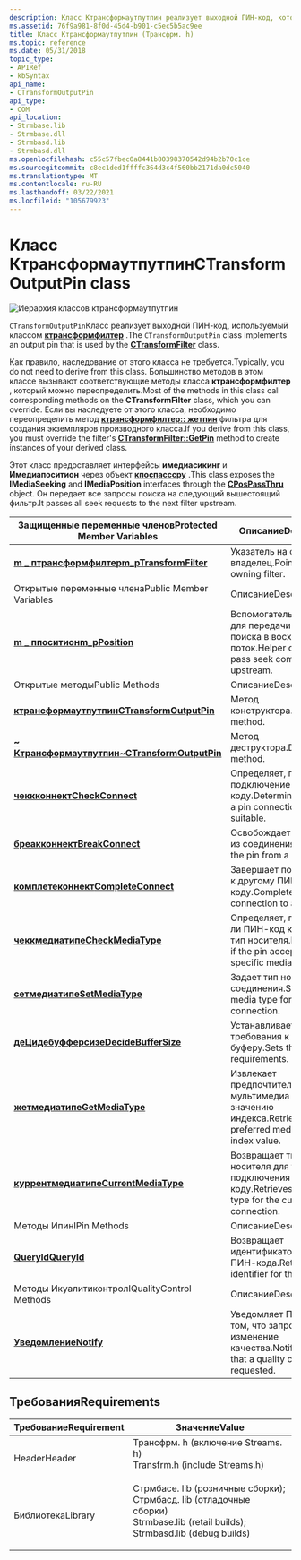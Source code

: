 ```yaml
---
description: Класс Ктрансформаутпутпин реализует выходной ПИН-код, который используется классом Ктрансформфилтер.
ms.assetid: 76f9a981-8f0d-45d4-b901-c5ec5b5ac9ee
title: Класс Ктрансформаутпутпин (Трансфрм. h)
ms.topic: reference
ms.date: 05/31/2018
topic_type:
- APIRef
- kbSyntax
api_name:
- CTransformOutputPin
api_type:
- COM
api_location:
- Strmbase.lib
- Strmbase.dll
- Strmbasd.lib
- Strmbasd.dll
ms.openlocfilehash: c55c57fbec0a8441b80398370542d94b2b70c1ce
ms.sourcegitcommit: c8ec1ded1ffffc364d3c4f560bb2171da0dc5040
ms.translationtype: MT
ms.contentlocale: ru-RU
ms.lasthandoff: 03/22/2021
ms.locfileid: "105679923"
---
```

# <a name="ctransformoutputpin-class"></a><span data-ttu-id="c1630-103">Класс Ктрансформаутпутпин</span><span class="sxs-lookup"><span data-stu-id="c1630-103">CTransformOutputPin class</span></span>

![Иерархия классов ктрансформаутпутпин](images/tfrm02.png)

<span data-ttu-id="c1630-105">`CTransformOutputPin`Класс реализует выходной ПИН-код, используемый классом [**ктрансформфилтер**](ctransformfilter.md) .</span><span class="sxs-lookup"><span data-stu-id="c1630-105">The `CTransformOutputPin` class implements an output pin that is used by the [**CTransformFilter**](ctransformfilter.md) class.</span></span>

<span data-ttu-id="c1630-106">Как правило, наследование от этого класса не требуется.</span><span class="sxs-lookup"><span data-stu-id="c1630-106">Typically, you do not need to derive from this class.</span></span> <span data-ttu-id="c1630-107">Большинство методов в этом классе вызывают соответствующие методы класса **ктрансформфилтер** , который можно переопределить.</span><span class="sxs-lookup"><span data-stu-id="c1630-107">Most of the methods in this class call corresponding methods on the **CTransformFilter** class, which you can override.</span></span> <span data-ttu-id="c1630-108">Если вы наследуете от этого класса, необходимо переопределить метод [**ктрансформфилтер:: жетпин**](ctransformfilter-getpin.md) фильтра для создания экземпляров производного класса.</span><span class="sxs-lookup"><span data-stu-id="c1630-108">If you derive from this class, you must override the filter's [**CTransformFilter::GetPin**](ctransformfilter-getpin.md) method to create instances of your derived class.</span></span>

<span data-ttu-id="c1630-109">Этот класс предоставляет интерфейсы **имедиасикинг** и **Имедиапоситион** через объект [**кпоспасссру**](cpospassthru.md) .</span><span class="sxs-lookup"><span data-stu-id="c1630-109">This class exposes the **IMediaSeeking** and **IMediaPosition** interfaces through the [**CPosPassThru**](cpospassthru.md) object.</span></span> <span data-ttu-id="c1630-110">Он передает все запросы поиска на следующий вышестоящий фильтр.</span><span class="sxs-lookup"><span data-stu-id="c1630-110">It passes all seek requests to the next filter upstream.</span></span>



| <span data-ttu-id="c1630-111">Защищенные переменные членов</span><span class="sxs-lookup"><span data-stu-id="c1630-111">Protected Member Variables</span></span>                                               | <span data-ttu-id="c1630-112">Описание</span><span class="sxs-lookup"><span data-stu-id="c1630-112">Description</span></span>                                              |
|--------------------------------------------------------------------------|----------------------------------------------------------|
| [<span data-ttu-id="c1630-113">**m \_ птрансформфилтер**</span><span class="sxs-lookup"><span data-stu-id="c1630-113">**m\_pTransformFilter**</span></span>](ctransformoutputpin-m-ptransformfilter.md)    | <span data-ttu-id="c1630-114">Указатель на фильтр-владелец.</span><span class="sxs-lookup"><span data-stu-id="c1630-114">Pointer to the owning filter.</span></span>                            |
| <span data-ttu-id="c1630-115">Открытые переменные члена</span><span class="sxs-lookup"><span data-stu-id="c1630-115">Public Member Variables</span></span>                                                  | <span data-ttu-id="c1630-116">Описание</span><span class="sxs-lookup"><span data-stu-id="c1630-116">Description</span></span>                                              |
| [<span data-ttu-id="c1630-117">**m \_ ппоситион**</span><span class="sxs-lookup"><span data-stu-id="c1630-117">**m\_pPosition**</span></span>](ctransformoutputpin-m-pposition.md)                  | <span data-ttu-id="c1630-118">Вспомогательный объект для передачи команд поиска в восходящий поток.</span><span class="sxs-lookup"><span data-stu-id="c1630-118">Helper object to pass seek commands upstream.</span></span>            |
| <span data-ttu-id="c1630-119">Открытые методы</span><span class="sxs-lookup"><span data-stu-id="c1630-119">Public Methods</span></span>                                                           | <span data-ttu-id="c1630-120">Описание</span><span class="sxs-lookup"><span data-stu-id="c1630-120">Description</span></span>                                              |
| [<span data-ttu-id="c1630-121">**ктрансформаутпутпин**</span><span class="sxs-lookup"><span data-stu-id="c1630-121">**CTransformOutputPin**</span></span>](ctransformoutputpin-ctransformoutputpin.md)   | <span data-ttu-id="c1630-122">Метод конструктора.</span><span class="sxs-lookup"><span data-stu-id="c1630-122">Constructor method.</span></span>                                      |
| [<span data-ttu-id="c1630-123">**~ Ктрансформаутпутпин**</span><span class="sxs-lookup"><span data-stu-id="c1630-123">**~CTransformOutputPin**</span></span>](ctransformoutputpin--ctransformoutputpin.md) | <span data-ttu-id="c1630-124">Метод деструктора.</span><span class="sxs-lookup"><span data-stu-id="c1630-124">Destructor method.</span></span>                                       |
| [<span data-ttu-id="c1630-125">**чеккконнект**</span><span class="sxs-lookup"><span data-stu-id="c1630-125">**CheckConnect**</span></span>](ctransformoutputpin-checkconnect.md)                 | <span data-ttu-id="c1630-126">Определяет, подходит ли подключение по ПИН-коду.</span><span class="sxs-lookup"><span data-stu-id="c1630-126">Determines whether a pin connection is suitable.</span></span>         |
| [<span data-ttu-id="c1630-127">**бреакконнект**</span><span class="sxs-lookup"><span data-stu-id="c1630-127">**BreakConnect**</span></span>](ctransformoutputpin-breakconnect.md)                 | <span data-ttu-id="c1630-128">Освобождает ПИН-код из соединения.</span><span class="sxs-lookup"><span data-stu-id="c1630-128">Releases the pin from a connection.</span></span>                      |
| [<span data-ttu-id="c1630-129">**комплетеконнект**</span><span class="sxs-lookup"><span data-stu-id="c1630-129">**CompleteConnect**</span></span>](ctransformoutputpin-completeconnect.md)           | <span data-ttu-id="c1630-130">Завершает подключение к другому ПИН-коду.</span><span class="sxs-lookup"><span data-stu-id="c1630-130">Completes a connection to another pin.</span></span>                   |
| [<span data-ttu-id="c1630-131">**чеккмедиатипе**</span><span class="sxs-lookup"><span data-stu-id="c1630-131">**CheckMediaType**</span></span>](ctransformoutputpin-checkmediatype.md)             | <span data-ttu-id="c1630-132">Определяет, принимает ли ПИН-код конкретный тип носителя.</span><span class="sxs-lookup"><span data-stu-id="c1630-132">Determines if the pin accepts a specific media type.</span></span>     |
| [<span data-ttu-id="c1630-133">**сетмедиатипе**</span><span class="sxs-lookup"><span data-stu-id="c1630-133">**SetMediaType**</span></span>](ctransformoutputpin-setmediatype.md)                 | <span data-ttu-id="c1630-134">Задает тип носителя для соединения.</span><span class="sxs-lookup"><span data-stu-id="c1630-134">Sets the media type for the connection.</span></span>                  |
| [<span data-ttu-id="c1630-135">**деЦидебуфферсизе**</span><span class="sxs-lookup"><span data-stu-id="c1630-135">**DecideBufferSize**</span></span>](ctransformoutputpin-decidebuffersize.md)         | <span data-ttu-id="c1630-136">Устанавливает требования к буферу.</span><span class="sxs-lookup"><span data-stu-id="c1630-136">Sets the buffer requirements.</span></span>                            |
| [<span data-ttu-id="c1630-137">**жетмедиатипе**</span><span class="sxs-lookup"><span data-stu-id="c1630-137">**GetMediaType**</span></span>](ctransformoutputpin-getmediatype.md)                 | <span data-ttu-id="c1630-138">Извлекает предпочтительный тип мультимедиа по значению индекса.</span><span class="sxs-lookup"><span data-stu-id="c1630-138">Retrieves a preferred media type, by index value.</span></span>        |
| [<span data-ttu-id="c1630-139">**куррентмедиатипе**</span><span class="sxs-lookup"><span data-stu-id="c1630-139">**CurrentMediaType**</span></span>](ctransformoutputpin-currentmediatype.md)         | <span data-ttu-id="c1630-140">Возвращает тип носителя для текущего подключения к ПИН-коду.</span><span class="sxs-lookup"><span data-stu-id="c1630-140">Retrieves the media type for the current pin connection.</span></span> |
| <span data-ttu-id="c1630-141">Методы Ипин</span><span class="sxs-lookup"><span data-stu-id="c1630-141">IPin Methods</span></span>                                                             | <span data-ttu-id="c1630-142">Описание</span><span class="sxs-lookup"><span data-stu-id="c1630-142">Description</span></span>                                              |
| [<span data-ttu-id="c1630-143">**QueryId**</span><span class="sxs-lookup"><span data-stu-id="c1630-143">**QueryId**</span></span>](ctransformoutputpin-queryid.md)                           | <span data-ttu-id="c1630-144">Возвращает идентификатор для ПИН-кода.</span><span class="sxs-lookup"><span data-stu-id="c1630-144">Retrieves an identifier for the pin.</span></span>                     |
| <span data-ttu-id="c1630-145">Методы Икуалитиконтрол</span><span class="sxs-lookup"><span data-stu-id="c1630-145">IQualityControl Methods</span></span>                                                  | <span data-ttu-id="c1630-146">Описание</span><span class="sxs-lookup"><span data-stu-id="c1630-146">Description</span></span>                                              |
| [<span data-ttu-id="c1630-147">**Уведомление**</span><span class="sxs-lookup"><span data-stu-id="c1630-147">**Notify**</span></span>](ctransformoutputpin-notify.md)                             | <span data-ttu-id="c1630-148">Уведомляет ПИН-код о том, что запрошено изменение качества.</span><span class="sxs-lookup"><span data-stu-id="c1630-148">Notifies the pin that a quality change is requested.</span></span>     |



 

## <a name="requirements"></a><span data-ttu-id="c1630-149">Требования</span><span class="sxs-lookup"><span data-stu-id="c1630-149">Requirements</span></span>



| <span data-ttu-id="c1630-150">Требование</span><span class="sxs-lookup"><span data-stu-id="c1630-150">Requirement</span></span> | <span data-ttu-id="c1630-151">Значение</span><span class="sxs-lookup"><span data-stu-id="c1630-151">Value</span></span> |
|--------------------|--------------------------------------------------------------------------------------------------------------------------------------------------------------------------------------------|
| <span data-ttu-id="c1630-152">Header</span><span class="sxs-lookup"><span data-stu-id="c1630-152">Header</span></span><br/>  | <dl> <span data-ttu-id="c1630-153"><dt>Трансфрм. h (включение Streams. h)</dt></span><span class="sxs-lookup"><span data-stu-id="c1630-153"><dt>Transfrm.h (include Streams.h)</dt></span></span> </dl>                                                                                  |
| <span data-ttu-id="c1630-154">Библиотека</span><span class="sxs-lookup"><span data-stu-id="c1630-154">Library</span></span><br/> | <dl> <span data-ttu-id="c1630-155"><dt>Стрмбасе. lib (розничные сборки); </dt> <dt>Стрмбасд. lib (отладочные сборки)</dt></span><span class="sxs-lookup"><span data-stu-id="c1630-155"><dt>Strmbase.lib (retail builds); </dt> <dt>Strmbasd.lib (debug builds)</dt></span></span> </dl> |



 

 




